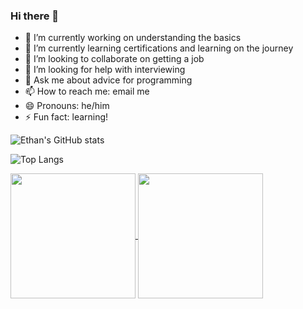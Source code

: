 ### Hi there 👋
- 🔭 I’m currently working on understanding the basics
- 🌱 I’m currently learning certifications and learning on the journey
- 👯 I’m looking to collaborate on getting a job
- 🤔 I’m looking for help with interviewing
- 💬 Ask me about advice for programming
- 📫 How to reach me: email me
- 😄 Pronouns: he/him
- ⚡ Fun fact: learning!

![Ethan's GitHub stats](https://github-readme-stats.vercel.app/api?username=ethanAthompson&show_icons=true&theme=onedark)

![Top Langs](https://github-readme-stats.vercel.app/api/top-langs/?username=ethanAthompson&layout=pie)

<a href="https://github.com/anuraghazra/github-readme-stats">
  <img height=200 align="center" src="https://github-readme-stats.vercel.app/api/top-langs/?username=ethanAthompson&layout=pie&card_width=320" />
</a>
<a href="https://github.com/anuraghazra/convoychat">
  <img height=200 align="center" src="https://github-readme-stats.vercel.app/api/top-langs?username=ethanAthompson&layout=compact&langs_count=8&card_width=320" />
</a>

